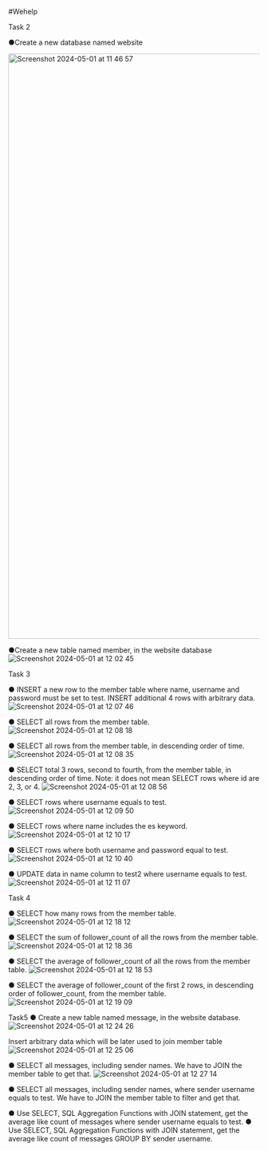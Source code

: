 #Wehelp 

Task 2 

●Create a new database named website

<img width="1174" alt="Screenshot 2024-05-01 at 11 46 57" src="https://github.com/twkclaire/WeHelpProjects/assets/163644958/6bbe2461-d1ad-42ea-8903-973e5cf00e3d">

●Create a new table named member, in the website database
![Screenshot 2024-05-01 at 12 02 45](https://github.com/twkclaire/WeHelpProjects/assets/163644958/e95f45b2-ffe3-4231-b2d0-d9b682124766)


Task 3

● INSERT a new row to the member table where name, username and password must be set to test. INSERT additional 4 rows with arbitrary data.
![Screenshot 2024-05-01 at 12 07 46](https://github.com/twkclaire/WeHelpProjects/assets/163644958/8a368bdf-892c-4255-9f57-6e170c463988)




● SELECT all rows from the member table.
![Screenshot 2024-05-01 at 12 08 18](https://github.com/twkclaire/WeHelpProjects/assets/163644958/01871327-d032-4e78-b3e1-3fc6c765847a)




● SELECT all rows from the member table, in descending order of time.
![Screenshot 2024-05-01 at 12 08 35](https://github.com/twkclaire/WeHelpProjects/assets/163644958/6055b03a-52fc-4b8e-83e1-8ee8bfafd54a)




● SELECT total 3 rows, second to fourth, from the member table, in descending order of time. Note: it does not mean SELECT rows where id are 2, 3, or 4.
![Screenshot 2024-05-01 at 12 08 56](https://github.com/twkclaire/WeHelpProjects/assets/163644958/992e2de7-7645-48c9-8cea-54d4a849910a)





● SELECT rows where username equals to test.
![Screenshot 2024-05-01 at 12 09 50](https://github.com/twkclaire/WeHelpProjects/assets/163644958/d6cf952b-419a-4daa-929a-08f2db351cb0)






● SELECT rows where name includes the es keyword.
![Screenshot 2024-05-01 at 12 10 17](https://github.com/twkclaire/WeHelpProjects/assets/163644958/990a7ea7-c28f-491f-8176-27316038682b)







● SELECT rows where both username and password equal to test.
![Screenshot 2024-05-01 at 12 10 40](https://github.com/twkclaire/WeHelpProjects/assets/163644958/80534dbb-8dea-4234-b24e-69050037aaa7)







● UPDATE data in name column to test2 where username equals to test.
![Screenshot 2024-05-01 at 12 11 07](https://github.com/twkclaire/WeHelpProjects/assets/163644958/35fccb08-26e9-4bcd-8469-e43e6be9986a)









Task 4

● SELECT how many rows from the member table.
![Screenshot 2024-05-01 at 12 18 12](https://github.com/twkclaire/WeHelpProjects/assets/163644958/f261f748-75f7-450c-b449-25de280b6714)


● SELECT the sum of follower_count of all the rows from the member table.
![Screenshot 2024-05-01 at 12 18 36](https://github.com/twkclaire/WeHelpProjects/assets/163644958/f634406f-49f4-482d-8f5a-ab98a68c486c)



● SELECT the average of follower_count of all the rows from the member table.
![Screenshot 2024-05-01 at 12 18 53](https://github.com/twkclaire/WeHelpProjects/assets/163644958/cc0a0392-e091-4afc-b97f-4d8884390108)



● SELECT the average of follower_count of the first 2 rows, in descending order of follower_count, from the member table.
![Screenshot 2024-05-01 at 12 19 09](https://github.com/twkclaire/WeHelpProjects/assets/163644958/90e11555-43d4-44ac-b454-169eab098b01)




Task5 
● Create a new table named message, in the website database.
![Screenshot 2024-05-01 at 12 24 26](https://github.com/twkclaire/WeHelpProjects/assets/163644958/c79d9ba0-f3e4-41bf-80bb-5948637ffa96)

Insert arbitrary data which will be later used to join member table
![Screenshot 2024-05-01 at 12 25 06](https://github.com/twkclaire/WeHelpProjects/assets/163644958/6e46d566-ed1e-4479-a858-a0f9e49649f0)


● SELECT all messages, including sender names. We have to JOIN the member table to get that.
![Screenshot 2024-05-01 at 12 27 14](https://github.com/twkclaire/WeHelpProjects/assets/163644958/41e22519-602e-422a-8986-429692b84329)


● SELECT all messages, including sender names, where sender username equals to test. We have to JOIN the member table to filter and get that.



● Use SELECT, SQL Aggregation Functions with JOIN statement, get the average like count of messages where sender username equals to test.
● Use SELECT, SQL Aggregation Functions with JOIN statement, get the average like count of messages GROUP BY sender username.
